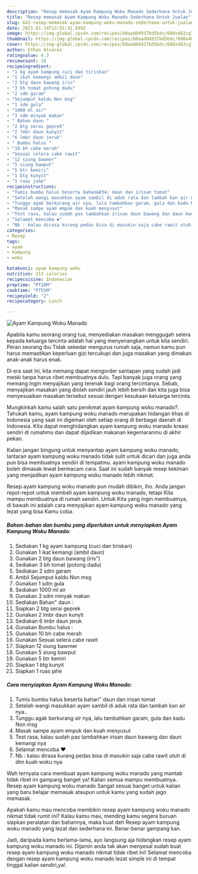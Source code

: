 ```yaml
---
description: "Resep memasak Ayam Kampung Woku Manado Sederhana Untuk Jualan"
title: "Resep memasak Ayam Kampung Woku Manado Sederhana Untuk Jualan"
slug: 642-resep-memasak-ayam-kampung-woku-manado-sederhana-untuk-jualan
date: 2021-01-14T13:55:31.599Z
image: https://img-global.cpcdn.com/recipes/b0aad04937bd5bdc/680x482cq70/ayam-kampung-woku-manado-foto-resep-utama.jpg
thumbnail: https://img-global.cpcdn.com/recipes/b0aad04937bd5bdc/680x482cq70/ayam-kampung-woku-manado-foto-resep-utama.jpg
cover: https://img-global.cpcdn.com/recipes/b0aad04937bd5bdc/680x482cq70/ayam-kampung-woku-manado-foto-resep-utama.jpg
author: Ethan Alvarez
ratingvalue: 4.3
reviewcount: 10
recipeingredient:
- "1 kg ayam kampung cuci dan tiriskan"
- "1 ikat kemangi ambil daun"
- "2 btg daun bawang iris"
- "3 bh tomat potong dadu"
- "2 sdm garam"
- "Sejumput kaldu Non msg"
- "1 sdm gula"
- "1000 ml air"
- "3 sdm minyak makan"
- " Bahan daun "
- "2 btg serai geprek"
- "2 lmbr daun kunyit"
- "6 lmbr daun jeruk"
- " Bumbu halus "
- "10 bh cabe merah"
- "Sesuai selera cabe rawit"
- "12 siung bawmer"
- "5 siung bawput"
- "5 btr kemiri"
- "1 btg kunyit"
- "1 ruas jahe"
recipeinstructions:
- "Tumis bumbu halus beserta bahan&#34; daun dan irisan tomat"
- "Setelah wangi masukkan ayam sambil di aduk rata dan tambah kan air nya.."
- "Tunggu agak berkurang air nya, lalu tambahkan garam, gula dan kadu Non msg"
- "Masak sampe ayam empuk dan kuah menyusut"
- "Test rasa, kalau sudah pas tambahkan irisan daun bawang dan daun kemangi nya"
- "Selamat mencoba ❤"
- "Nb : kalau dirasa kurang pedas bisa di masukin saja cabe rawit utuh di dlm kuah woku nya"
categories:
- Resep
tags:
- ayam
- kampung
- woku

katakunci: ayam kampung woku 
nutrition: 213 calories
recipecuisine: Indonesian
preptime: "PT28M"
cooktime: "PT55M"
recipeyield: "2"
recipecategory: Lunch

---
```



![Ayam Kampung Woku Manado](https://img-global.cpcdn.com/recipes/b0aad04937bd5bdc/680x482cq70/ayam-kampung-woku-manado-foto-resep-utama.jpg)

Apabila kamu seorang orang tua, menyediakan masakan menggugah selera kepada keluarga tercinta adalah hal yang menyenangkan untuk kita sendiri. Peran seorang ibu Tidak sekedar mengurus rumah saja, namun kamu pun harus memastikan keperluan gizi tercukupi dan juga masakan yang dimakan anak-anak harus enak.

Di era  saat ini, kita memang dapat mengorder santapan yang sudah jadi meski tanpa harus ribet membuatnya dulu. Tapi banyak juga orang yang memang ingin menyajikan yang terenak bagi orang tercintanya. Sebab, menyajikan masakan yang diolah sendiri jauh lebih bersih dan kita juga bisa menyesuaikan masakan tersebut sesuai dengan kesukaan keluarga tercinta. 



Mungkinkah kamu salah satu penikmat ayam kampung woku manado?. Tahukah kamu, ayam kampung woku manado merupakan hidangan khas di Indonesia yang saat ini digemari oleh setiap orang di berbagai daerah di Indonesia. Kita dapat menghidangkan ayam kampung woku manado kreasi sendiri di rumahmu dan dapat dijadikan makanan kegemaranmu di akhir pekan.

Kalian jangan bingung untuk menyantap ayam kampung woku manado, lantaran ayam kampung woku manado tidak sulit untuk dicari dan juga anda pun bisa membuatnya sendiri di tempatmu. ayam kampung woku manado boleh dimasak lewat bermacam cara. Saat ini sudah banyak resep kekinian yang menjadikan ayam kampung woku manado lebih nikmat.

Resep ayam kampung woku manado pun mudah dibikin, lho. Anda jangan repot-repot untuk membeli ayam kampung woku manado, tetapi Kita mampu membuatnya di rumah sendiri. Untuk Kita yang ingin membuatnya, di bawah ini adalah cara menyajikan ayam kampung woku manado yang lezat yang bisa Kamu coba.

<!--inarticleads1-->

##### Bahan-bahan dan bumbu yang diperlukan untuk menyiapkan Ayam Kampung Woku Manado:

1. Sediakan 1 kg ayam kampung (cuci dan tiriskan)
1. Gunakan 1 ikat kemangi (ambil daun)
1. Gunakan 2 btg daun bawang (iris&#34;)
1. Sediakan 3 bh tomat (potong dadu)
1. Sediakan 2 sdm garam
1. Ambil Sejumput kaldu Non msg
1. Gunakan 1 sdm gula
1. Sediakan 1000 ml air
1. Gunakan 3 sdm minyak makan
1. Sediakan  Bahan&#34; daun :
1. Siapkan 2 btg serai geprek
1. Gunakan 2 lmbr daun kunyit
1. Sediakan 6 lmbr daun jeruk
1. Gunakan  Bumbu halus :
1. Gunakan 10 bh cabe merah
1. Gunakan Sesuai selera cabe rawit
1. Siapkan 12 siung bawmer
1. Gunakan 5 siung bawput
1. Gunakan 5 btr kemiri
1. Siapkan 1 btg kunyit
1. Siapkan 1 ruas jahe




<!--inarticleads2-->

##### Cara menyiapkan Ayam Kampung Woku Manado:

1. Tumis bumbu halus beserta bahan&#34; daun dan irisan tomat
1. Setelah wangi masukkan ayam sambil di aduk rata dan tambah kan air nya..
1. Tunggu agak berkurang air nya, lalu tambahkan garam, gula dan kadu Non msg
1. Masak sampe ayam empuk dan kuah menyusut
1. Test rasa, kalau sudah pas tambahkan irisan daun bawang dan daun kemangi nya
1. Selamat mencoba ❤
1. Nb : kalau dirasa kurang pedas bisa di masukin saja cabe rawit utuh di dlm kuah woku nya




Wah ternyata cara membuat ayam kampung woku manado yang mantab tidak ribet ini gampang banget ya! Kalian semua mampu membuatnya. Resep ayam kampung woku manado Sangat sesuai banget untuk kalian yang baru belajar memasak ataupun untuk kamu yang sudah jago memasak.

Apakah kamu mau mencoba membikin resep ayam kampung woku manado nikmat tidak rumit ini? Kalau kamu mau, mending kamu segera buruan siapkan peralatan dan bahannya, maka buat deh Resep ayam kampung woku manado yang lezat dan sederhana ini. Benar-benar gampang kan. 

Jadi, daripada kamu berlama-lama, ayo langsung aja hidangkan resep ayam kampung woku manado ini. Dijamin anda tak akan menyesal sudah buat resep ayam kampung woku manado nikmat tidak ribet ini! Selamat mencoba dengan resep ayam kampung woku manado lezat simple ini di tempat tinggal kalian sendiri,ya!.

